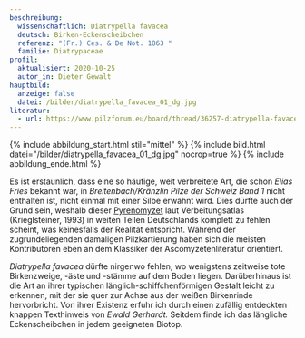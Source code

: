 ```yaml
---
beschreibung:
  wissenschaftlich: Diatrypella favacea
  deutsch: Birken-Eckenscheibchen
  referenz: "(Fr.) Ces. & De Not. 1863 "
  familie: Diatrypaceae
profil:
  aktualisiert: 2020-10-25
  autor_in: Dieter Gewalt
hauptbild:
  anzeige: false
  datei: /bilder/diatrypella_favacea_01_dg.jpg
literatur:
  - url: https://www.pilzforum.eu/board/thread/36257-diatrypella-favacea-an-erlenast-pp-0000/
---
```

{% include abbildung_start.html stil="mittel" %}
{% include bild.html datei="/bilder/diatrypella_favacea_01_dg.jpg" nocrop=true %}
{% include abbildung_ende.html %}

Es ist erstaunlich, dass eine so häufige, weit verbreitete Art, die schon *Elias Fries* bekannt war, in *Breitenbach/Kränzlin Pilze der Schweiz Band 1* nicht enthalten ist, nicht einmal mit einer Silbe erwähnt wird. Dies dürfte auch der Grund sein, weshalb dieser [Pyrenomyzet](Pyrenomyzeten "Glossar") laut Verbeitungsatlas (Krieglsteiner, 1993) in weiten Teilen Deutschlands komplett zu fehlen scheint, was keinesfalls der Realität entspricht. Während der zugrundeliegenden damaligen Pilzkartierung haben sich die meisten Kontributoren eben an dem Klassiker der Ascomyzetenliteratur orientiert.

*Diatrypella favacea* dürfte nirgenwo fehlen, wo wenigstens zeitweise tote Birkenzweige, -äste und -stämme auf dem Boden liegen. Darüberhinaus ist die Art an ihrer typischen länglich-schiffchenförmigen Gestalt leicht zu erkennen, mit der sie quer zur Achse aus der weißen Birkenrinde hervorbricht. Von ihrer Existenz erfuhr ich durch einen zufällig entdeckten knappen Texthinweis von *Ewald Gerhardt.* Seitdem finde ich das längliche Eckenscheibchen in jedem geeigneten Biotop.